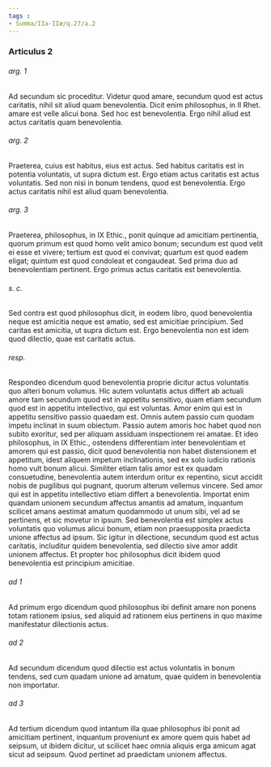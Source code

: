 ```yaml
---
tags : 
- Summa/IIa-IIæ/q.27/a.2
---
```


### Articulus 2

###### arg. 1
Ad secundum sic proceditur. Videtur quod amare, secundum quod est actus caritatis, nihil sit aliud quam benevolentia. Dicit enim philosophus, in II Rhet. amare est velle alicui bona. Sed hoc est benevolentia. Ergo nihil aliud est actus caritatis quam benevolentia.

###### arg. 2
Praeterea, cuius est habitus, eius est actus. Sed habitus caritatis est in potentia voluntatis, ut supra dictum est. Ergo etiam actus caritatis est actus voluntatis. Sed non nisi in bonum tendens, quod est benevolentia. Ergo actus caritatis nihil est aliud quam benevolentia.

###### arg. 3
Praeterea, philosophus, in IX Ethic., ponit quinque ad amicitiam pertinentia, quorum primum est quod homo velit amico bonum; secundum est quod velit ei esse et vivere; tertium est quod ei convivat; quartum est quod eadem eligat; quintum est quod condoleat et congaudeat. Sed prima duo ad benevolentiam pertinent. Ergo primus actus caritatis est benevolentia.

###### s. c.
Sed contra est quod philosophus dicit, in eodem libro, quod benevolentia neque est amicitia neque est amatio, sed est amicitiae principium. Sed caritas est amicitia, ut supra dictum est. Ergo benevolentia non est idem quod dilectio, quae est caritatis actus.

###### resp.
Respondeo dicendum quod benevolentia proprie dicitur actus voluntatis quo alteri bonum volumus. Hic autem voluntatis actus differt ab actuali amore tam secundum quod est in appetitu sensitivo, quam etiam secundum quod est in appetitu intellectivo, qui est voluntas. Amor enim qui est in appetitu sensitivo passio quaedam est. Omnis autem passio cum quodam impetu inclinat in suum obiectum. Passio autem amoris hoc habet quod non subito exoritur, sed per aliquam assiduam inspectionem rei amatae. Et ideo philosophus, in IX Ethic., ostendens differentiam inter benevolentiam et amorem qui est passio, dicit quod benevolentia non habet distensionem et appetitum, idest aliquem impetum inclinationis, sed ex solo iudicio rationis homo vult bonum alicui. Similiter etiam talis amor est ex quadam consuetudine, benevolentia autem interdum oritur ex repentino, sicut accidit nobis de pugilibus qui pugnant, quorum alterum vellemus vincere. Sed amor qui est in appetitu intellectivo etiam differt a benevolentia. Importat enim quandam unionem secundum affectus amantis ad amatum, inquantum scilicet amans aestimat amatum quodammodo ut unum sibi, vel ad se pertinens, et sic movetur in ipsum. Sed benevolentia est simplex actus voluntatis quo volumus alicui bonum, etiam non praesupposita praedicta unione affectus ad ipsum. Sic igitur in dilectione, secundum quod est actus caritatis, includitur quidem benevolentia, sed dilectio sive amor addit unionem affectus. Et propter hoc philosophus dicit ibidem quod benevolentia est principium amicitiae.

###### ad 1
Ad primum ergo dicendum quod philosophus ibi definit amare non ponens totam rationem ipsius, sed aliquid ad rationem eius pertinens in quo maxime manifestatur dilectionis actus.

###### ad 2
Ad secundum dicendum quod dilectio est actus voluntatis in bonum tendens, sed cum quadam unione ad amatum, quae quidem in benevolentia non importatur.

###### ad 3
Ad tertium dicendum quod intantum illa quae philosophus ibi ponit ad amicitiam pertinent, inquantum proveniunt ex amore quem quis habet ad seipsum, ut ibidem dicitur, ut scilicet haec omnia aliquis erga amicum agat sicut ad seipsum. Quod pertinet ad praedictam unionem affectus.

